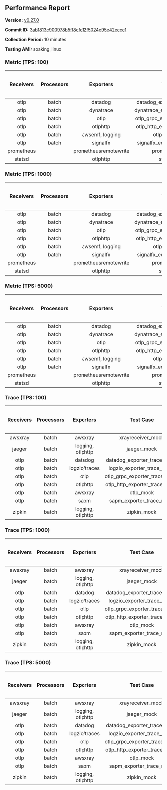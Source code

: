## Performance Report

**Version:** [v0.27.0](https://github.com/aws-observability/aws-otel-collector/releases/tag/v0.27.0)

**Commit ID:** [3ab1813c900978b5ff8cfe12f5024e95e42eccc1](https://github.com/aws-observability/aws-otel-collector/commit/3ab1813c900978b5ff8cfe12f5024e95e42eccc1)

**Collection Period:** 10 minutes

**Testing AMI:** soaking_linux


### Metric (TPS: 100)
| Receivers | Processors | Exporters | Test Case | Data Type | Instance Type | Avg CPU Usage (Percent) | Avg Memory Usage (Megabytes) | Max CPU Usage (Percent) | Max Memory Usage (Megabytes) |
|:---------:|:----------:|:---------:|:---------:|:---------:|:-------------:|:-----------------------:|:----------------------------:|:-----------------------:|:----------------------------:|
| otlp | batch | datadog | datadog_exporter_metric_mock | otlp | m5.2xlarge | 0.05 | 67.04 | 0.20 | 67.04 |
| otlp | batch | dynatrace | dynatrace_exporter_metric_mock | otlp | m5.2xlarge | 0.04 | 69.70 | 0.20 | 70.22 |
| otlp | batch | otlp | otlp_grpc_exporter_metric_mock | otlp | m5.2xlarge | 0.04 | 67.73 | 0.20 | 68.21 |
| otlp | batch | otlphttp | otlp_http_exporter_metric_mock | otlp | m5.2xlarge | 0.04 | 67.46 | 0.20 | 67.60 |
| otlp | batch | awsemf, logging | otlp_metric_mock | otlp | m5.2xlarge | 0.04 | 68.70 | 0.10 | 68.93 |
| otlp | batch | signalfx | signalfx_exporter_metric_mock | otlp | m5.2xlarge | 0.03 | 68.14 | 0.20 | 68.23 |
| prometheus |  | prometheusremotewrite | prometheus_mock | prometheus | m5.2xlarge | 0.10 | 82.73 | 0.30 | 84.38 |
| statsd |  | otlphttp | statsd_mock | statsd | m5.2xlarge | 0.01 | 66.64 | 0.20 | 67.61 |

### Metric (TPS: 1000)
| Receivers | Processors | Exporters | Test Case | Data Type | Instance Type | Avg CPU Usage (Percent) | Avg Memory Usage (Megabytes) | Max CPU Usage (Percent) | Max Memory Usage (Megabytes) |
|:---------:|:----------:|:---------:|:---------:|:---------:|:-------------:|:-----------------------:|:----------------------------:|:-----------------------:|:----------------------------:|
| otlp | batch | datadog | datadog_exporter_metric_mock | otlp | m5.2xlarge | 0.06 | 70.00 | 0.20 | 70.46 |
| otlp | batch | dynatrace | dynatrace_exporter_metric_mock | otlp | m5.2xlarge | 0.04 | 68.64 | 0.20 | 68.81 |
| otlp | batch | otlp | otlp_grpc_exporter_metric_mock | otlp | m5.2xlarge | 0.03 | 68.97 | 0.10 | 69.56 |
| otlp | batch | otlphttp | otlp_http_exporter_metric_mock | otlp | m5.2xlarge | 0.03 | 68.46 | 0.20 | 68.87 |
| otlp | batch | awsemf, logging | otlp_metric_mock | otlp | m5.2xlarge | 0.03 | 68.84 | 0.20 | 69.12 |
| otlp | batch | signalfx | signalfx_exporter_metric_mock | otlp | m5.2xlarge | 0.04 | 69.24 | 0.20 | 69.50 |
| prometheus |  | prometheusremotewrite | prometheus_mock | prometheus | m5.2xlarge | 1.18 | 112.82 | 1.80 | 117.24 |
| statsd |  | otlphttp | statsd_mock | statsd | m5.2xlarge | 0.01 | 67.21 | 0.20 | 67.70 |

### Metric (TPS: 5000)
| Receivers | Processors | Exporters | Test Case | Data Type | Instance Type | Avg CPU Usage (Percent) | Avg Memory Usage (Megabytes) | Max CPU Usage (Percent) | Max Memory Usage (Megabytes) |
|:---------:|:----------:|:---------:|:---------:|:---------:|:-------------:|:-----------------------:|:----------------------------:|:-----------------------:|:----------------------------:|
| otlp | batch | datadog | datadog_exporter_metric_mock | otlp | m5.2xlarge | 0.06 | 69.07 | 0.20 | 69.50 |
| otlp | batch | dynatrace | dynatrace_exporter_metric_mock | otlp | m5.2xlarge | 0.04 | 67.98 | 0.10 | 68.64 |
| otlp | batch | otlp | otlp_grpc_exporter_metric_mock | otlp | m5.2xlarge | 0.04 | 69.04 | 0.20 | 69.57 |
| otlp | batch | otlphttp | otlp_http_exporter_metric_mock | otlp | m5.2xlarge | 0.04 | 67.66 | 0.20 | 68.13 |
| otlp | batch | awsemf, logging | otlp_metric_mock | otlp | m5.2xlarge | 0.04 | 67.41 | 0.10 | 68.03 |
| otlp | batch | signalfx | signalfx_exporter_metric_mock | otlp | m5.2xlarge | 0.04 | 67.35 | 0.20 | 67.47 |
| prometheus |  | prometheusremotewrite | prometheus_mock | prometheus | m5.2xlarge | 6.20 | 235.96 | 10.10 | 262.72 |
| statsd |  | otlphttp | statsd_mock | statsd | m5.2xlarge | 0.01 | 67.52 | 0.20 | 67.75 |

### Trace (TPS: 100)
| Receivers | Processors | Exporters | Test Case | Data Type | Instance Type | Avg CPU Usage (Percent) | Avg Memory Usage (Megabytes) | Max CPU Usage (Percent) | Max Memory Usage (Megabytes) |
|:---------:|:----------:|:---------:|:---------:|:---------:|:-------------:|:-----------------------:|:----------------------------:|:-----------------------:|:----------------------------:|
| awsxray | batch | awsxray | xrayreceiver_mock | xray | m5.2xlarge | 4.17 | 81.16 | 4.50 | 82.93 |
| jaeger | batch | logging, otlphttp | jaeger_mock | jaeger | m5.2xlarge | 3.04 | 86.97 | 15.80 | 89.78 |
| otlp | batch | datadog | datadog_exporter_trace_mock | otlp | m5.2xlarge | 4.09 | 85.62 | 4.40 | 88.58 |
| otlp | batch | logzio/traces | logzio_exporter_trace_mock | otlp | m5.2xlarge | 4.56 | 81.47 | 4.80 | 83.50 |
| otlp | batch | otlp | otlp_grpc_exporter_trace_mock | otlp | m5.2xlarge | 2.84 | 139.99 | 3.90 | 190.73 |
| otlp | batch | otlphttp | otlp_http_exporter_trace_mock | otlp | m5.2xlarge | 4.02 | 81.45 | 4.30 | 83.56 |
| otlp | batch | awsxray | otlp_mock | otlp | m5.2xlarge | 3.68 | 82.69 | 3.90 | 84.04 |
| otlp | batch | sapm | sapm_exporter_trace_mock | otlp | m5.2xlarge | 3.50 | 94.78 | 4.10 | 95.63 |
| zipkin | batch | logging, otlphttp | zipkin_mock | zipkin | m5.2xlarge | 4.89 | 86.40 | 17.00 | 89.26 |

### Trace (TPS: 1000)
| Receivers | Processors | Exporters | Test Case | Data Type | Instance Type | Avg CPU Usage (Percent) | Avg Memory Usage (Megabytes) | Max CPU Usage (Percent) | Max Memory Usage (Megabytes) |
|:---------:|:----------:|:---------:|:---------:|:---------:|:-------------:|:-----------------------:|:----------------------------:|:-----------------------:|:----------------------------:|
| awsxray | batch | awsxray | xrayreceiver_mock | xray | m5.2xlarge | 19.09 | 85.26 | 19.60 | 88.45 |
| jaeger | batch | logging, otlphttp | jaeger_mock | jaeger | m5.2xlarge | 24.33 | 154.32 | 42.40 | 188.29 |
| otlp | batch | datadog | datadog_exporter_trace_mock | otlp | m5.2xlarge | 29.22 | 89.69 | 29.80 | 92.64 |
| otlp | batch | logzio/traces | logzio_exporter_trace_mock | otlp | m5.2xlarge | 27.91 | 82.66 | 28.60 | 85.14 |
| otlp | batch | otlp | otlp_grpc_exporter_trace_mock | otlp | m5.2xlarge | 25.38 | 714.04 | 35.80 | 1226.88 |
| otlp | batch | otlphttp | otlp_http_exporter_trace_mock | otlp | m5.2xlarge | 25.81 | 82.68 | 26.50 | 84.12 |
| otlp | batch | awsxray | otlp_mock | otlp | m5.2xlarge | 28.40 | 85.18 | 29.50 | 87.10 |
| otlp | batch | sapm | sapm_exporter_trace_mock | otlp | m5.2xlarge | 24.70 | 96.82 | 26.00 | 98.07 |
| zipkin | batch | logging, otlphttp | zipkin_mock | zipkin | m5.2xlarge | 33.32 | 283.91 | 47.70 | 411.49 |

### Trace (TPS: 5000)
| Receivers | Processors | Exporters | Test Case | Data Type | Instance Type | Avg CPU Usage (Percent) | Avg Memory Usage (Megabytes) | Max CPU Usage (Percent) | Max Memory Usage (Megabytes) |
|:---------:|:----------:|:---------:|:---------:|:---------:|:-------------:|:-----------------------:|:----------------------------:|:-----------------------:|:----------------------------:|
| awsxray | batch | awsxray | xrayreceiver_mock | xray | m5.2xlarge | 27.30 | 98.46 | 28.40 | 104.34 |
| jaeger | batch | logging, otlphttp | jaeger_mock | jaeger | m5.2xlarge | 25.85 | 180.23 | 44.20 | 210.00 |
| otlp | batch | datadog | datadog_exporter_trace_mock | otlp | m5.2xlarge | 110.01 | 100.80 | 115.60 | 106.33 |
| otlp | batch | logzio/traces | logzio_exporter_trace_mock | otlp | m5.2xlarge | 108.61 | 87.62 | 113.10 | 90.72 |
| otlp | batch | otlp | otlp_grpc_exporter_trace_mock | otlp | m5.2xlarge | 95.99 | 3276.73 | 160.09 | 5838.77 |
| otlp | batch | otlphttp | otlp_http_exporter_trace_mock | otlp | m5.2xlarge | 86.60 | 85.34 | 90.39 | 87.64 |
| otlp | batch | awsxray | otlp_mock | otlp | m5.2xlarge | 119.28 | 18389.25 | 412.90 | 31614.45 |
| otlp | batch | sapm | sapm_exporter_trace_mock | otlp | m5.2xlarge | 91.24 | 100.38 | 100.30 | 103.18 |
| zipkin | batch | logging, otlphttp | zipkin_mock | zipkin | m5.2xlarge | 34.77 | 392.97 | 57.90 | 537.78 |
